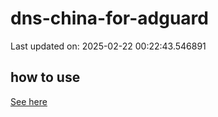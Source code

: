 # dns-china-for-adguard

Last updated on: 2025-02-22 00:22:43.546891

## how to use

[See here](https://github.com/AdguardTeam/AdGuardHome/wiki/Configuration#upstreams-from-file)
